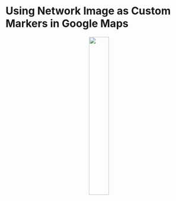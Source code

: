 # Using Network Image as Custom Markers in Google Maps

<p align="center" width="100%">
    <img width="33%" src="https://user-images.githubusercontent.com/59369881/216839287-e921d205-ee1c-4c4a-bb97-f61895c12556.png">
</p>
